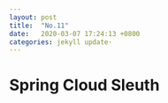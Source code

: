 ```yaml
---
layout: post
title:  "No.11"
date:   2020-03-07 17:24:13 +0800
categories: jekyll update·
---
```

# Spring Cloud Sleuth 